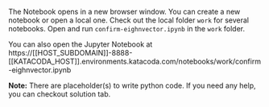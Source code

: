 The Notebook opens in a new browser window. You can create a new notebook or open a local one. Check out the local folder `work` for several notebooks. Open and run `confirm-eighnvector.ipynb` in the `work` folder.

You can also open the Jupyter Notebook at https://[[HOST_SUBDOMAIN]]-8888-[[KATACODA_HOST]].environments.katacoda.com/notebooks/work/confirm-eighnvector.ipynb

**Note:**
There are placeholder(s) to write python code. If you need any help, you can checkout solution tab.